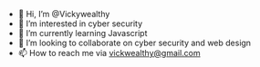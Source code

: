 - 👋 Hi, I’m @Vickywealthy
- 👀 I’m interested in cyber security 
- 🌱 I’m currently learning Javascript 
- 💞️ I’m looking to collaborate on cyber security and web design 
- 📫 How to reach me via vickwealthy@gmail.com 

<!---
Vickywealthy/Vickywealthy is a ✨ special ✨ repository because its `README.md` (this file) appears on your GitHub profile.
You can click the Preview link to take a look at your changes.
--->
